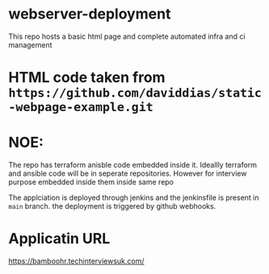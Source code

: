 # webserver-deployment
This repo hosts a basic html page and complete automated infra and ci management


# HTML code taken from `https://github.com/daviddias/static-webpage-example.git`



# NOE:
The repo has terraform anisble code embedded inside it. Ideallly terraform and ansible code will be in seperate repositories.
However for interview purpose embedded inside them inside same repo


The applciation is deployed through jenkins and the jenkinsfile is present in `main` branch. the deployment is triggered by github webhooks.


# Applicatin URL

https://bamboohr.techinterviewsuk.com/
